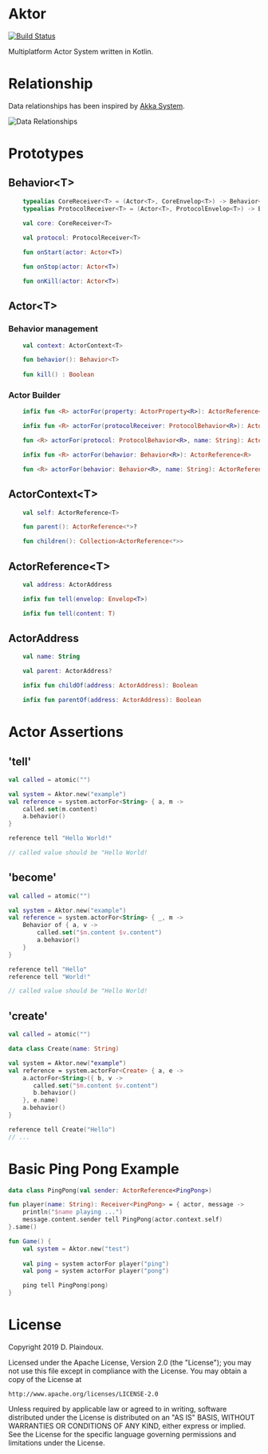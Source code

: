 # Aktor

[![Build Status](https://travis-ci.org/Smallibs/aktor.svg?branch=master)](https://travis-ci.org/Smallibs/aktor)

Multiplatform Actor System written in Kotlin. 

# Relationship

Data relationships has been inspired by [Akka System](https://doc.akka.io/docs/akka/2.5/general/addressing.html).

![Data Relationships](https://raw.githubusercontent.com/d-plaindoux/actor.kotlin/master/doc/images/data-relation.png)

# Prototypes

## Behavior&lt;T>

```Kotlin
    typealias CoreReceiver<T> = (Actor<T>, CoreEnvelop<T>) -> Behavior<T>
    typealias ProtocolReceiver<T> = (Actor<T>, ProtocolEnvelop<T>) -> Behavior<T>

    val core: CoreReceiver<T>
    
    val protocol: ProtocolReceiver<T>

    fun onStart(actor: Actor<T>)

    fun onStop(actor: Actor<T>)

    fun onKill(actor: Actor<T>)
```

## Actor&lt;T>

### Behavior management

```Kotlin
    val context: ActorContext<T>

    fun behavior(): Behavior<T>
    
    fun kill() : Boolean
```

### Actor Builder

```Kotlin
    infix fun <R> actorFor(property: ActorProperty<R>): ActorReference<R>

    infix fun <R> actorFor(protocolReceiver: ProtocolBehavior<R>): ActorReference<R>

    fun <R> actorFor(protocol: ProtocolBehavior<R>, name: String): ActorReference<R>

    infix fun <R> actorFor(behavior: Behavior<R>): ActorReference<R>

    fun <R> actorFor(behavior: Behavior<R>, name: String): ActorReference<R>
```

## ActorContext&lt;T>

```Kotlin
    val self: ActorReference<T>

    fun parent(): ActorReference<*>?

    fun children(): Collection<ActorReference<*>>
```

## ActorReference&lt;T>

```Kotlin
    val address: ActorAddress

    infix fun tell(envelop: Envelop<T>)

    infix fun tell(content: T)
```

## ActorAddress

```Kotlin
    val name: String

    val parent: ActorAddress?

    infix fun childOf(address: ActorAddress): Boolean

    infix fun parentOf(address: ActorAddress): Boolean
```

# Actor Assertions

## 'tell'


```Kotlin
val called = atomic("")

val system = Aktor.new("example")
val reference = system.actorFor<String> { a, m -> 
    called.set(m.content) 
    a.behavior()
}

reference tell "Hello World!"

// called value should be "Hello World!
```

## 'become'

```Kotlin
val called = atomic("")

val system = Aktor.new("example")
val reference = system.actorFor<String> { _, m ->
    Behavior of { a, v -> 
        called.set("$m.content $v.content")
        a.behavior()
    }
}

reference tell "Hello"
reference tell "World!"

// called value should be "Hello World!
```

## 'create'

```Kotlin
val called = atomic("")

data class Create(name: String)

val system = Aktor.new("example")
val reference = system.actorFor<Create> { a, e -> 
    a.actorFor<String>({ b, v -> 
       called.set("$m.content $v.content")
       b.behavior()
    }, e.name)
    a.behavior()
}

reference tell Create("Hello")
// ...
```

# Basic Ping Pong Example

```Kotlin
data class PingPong(val sender: ActorReference<PingPong>)

fun player(name: String): Receiver<PingPong> = { actor, message ->
    println("$name playing ...")
    message.content.sender tell PingPong(actor.context.self)
}.same()

fun Game() {
    val system = Aktor.new("test")
    
    val ping = system actorFor player("ping")
    val pong = system actorFor player("pong")

    ping tell PingPong(pong)
}
```

# License

Copyright 2019 D. Plaindoux.

Licensed under the Apache License, Version 2.0 (the "License");
you may not use this file except in compliance with the License.
You may obtain a copy of the License at

    http://www.apache.org/licenses/LICENSE-2.0

Unless required by applicable law or agreed to in writing, software
distributed under the License is distributed on an "AS IS" BASIS,
WITHOUT WARRANTIES OR CONDITIONS OF ANY KIND, either express or implied.
See the License for the specific language governing permissions and
limitations under the License.
